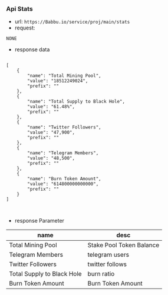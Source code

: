 ### Api Stats

- url: `https://Babbu.io/service/proj/main/stats`
- request:

`NONE`

- response data

```

[
    {
        "name": "Total Mining Pool",
        "value": "18512249024",
        "prefix": ""
    },
    {
        "name": "Total Supply to Black Hole",
        "value": "61.48%",
        "prefix": ""
    },
    {
        "name": "Twitter Followers",
        "value": "47,900",
        "prefix": ""
    },
    {
        "name": "Telegram Members",
        "value": "48,500",
        "prefix": ""
    },
    {
        "name": "Burn Token Amount",
        "value": "614800000000000",
        "prefix": ""
    }
]



```

- response Parameter

| name | desc |
| --- | --- |
| Total Mining Pool | Stake Pool Token Balance |
| Telegram Members | telegram users |
| Twitter Followers | twitter follows |
| Total Supply to Black Hole | burn ratio |
| Burn Token Amount | Burn Token Amount |
